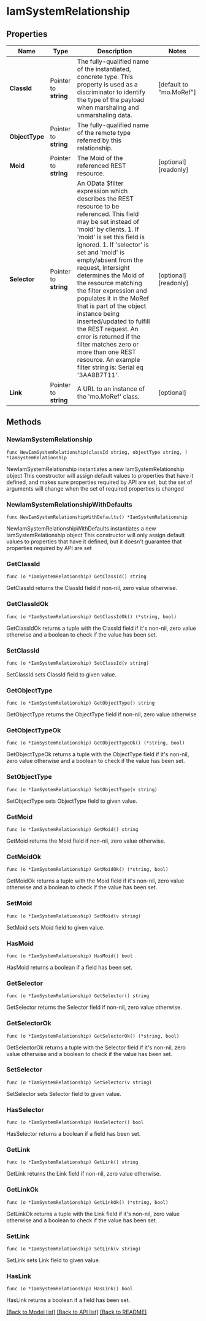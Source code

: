 # IamSystemRelationship

## Properties

Name | Type | Description | Notes
------------ | ------------- | ------------- | -------------
**ClassId** | Pointer to **string** | The fully-qualified name of the instantiated, concrete type. This property is used as a discriminator to identify the type of the payload when marshaling and unmarshaling data. | [default to "mo.MoRef"]
**ObjectType** | Pointer to **string** | The fully-qualified name of the remote type referred by this relationship. | 
**Moid** | Pointer to **string** | The Moid of the referenced REST resource. | [optional] [readonly] 
**Selector** | Pointer to **string** | An OData $filter expression which describes the REST resource to be referenced. This field may be set instead of &#39;moid&#39; by clients. 1. If &#39;moid&#39; is set this field is ignored. 1. If &#39;selector&#39; is set and &#39;moid&#39; is empty/absent from the request, Intersight determines the Moid of the resource matching the filter expression and populates it in the MoRef that is part of the object instance being inserted/updated to fulfill the REST request. An error is returned if the filter matches zero or more than one REST resource. An example filter string is: Serial eq &#39;3AA8B7T11&#39;. | [optional] [readonly] 
**Link** | Pointer to **string** | A URL to an instance of the &#39;mo.MoRef&#39; class. | [optional] 

## Methods

### NewIamSystemRelationship

`func NewIamSystemRelationship(classId string, objectType string, ) *IamSystemRelationship`

NewIamSystemRelationship instantiates a new IamSystemRelationship object
This constructor will assign default values to properties that have it defined,
and makes sure properties required by API are set, but the set of arguments
will change when the set of required properties is changed

### NewIamSystemRelationshipWithDefaults

`func NewIamSystemRelationshipWithDefaults() *IamSystemRelationship`

NewIamSystemRelationshipWithDefaults instantiates a new IamSystemRelationship object
This constructor will only assign default values to properties that have it defined,
but it doesn't guarantee that properties required by API are set

### GetClassId

`func (o *IamSystemRelationship) GetClassId() string`

GetClassId returns the ClassId field if non-nil, zero value otherwise.

### GetClassIdOk

`func (o *IamSystemRelationship) GetClassIdOk() (*string, bool)`

GetClassIdOk returns a tuple with the ClassId field if it's non-nil, zero value otherwise
and a boolean to check if the value has been set.

### SetClassId

`func (o *IamSystemRelationship) SetClassId(v string)`

SetClassId sets ClassId field to given value.


### GetObjectType

`func (o *IamSystemRelationship) GetObjectType() string`

GetObjectType returns the ObjectType field if non-nil, zero value otherwise.

### GetObjectTypeOk

`func (o *IamSystemRelationship) GetObjectTypeOk() (*string, bool)`

GetObjectTypeOk returns a tuple with the ObjectType field if it's non-nil, zero value otherwise
and a boolean to check if the value has been set.

### SetObjectType

`func (o *IamSystemRelationship) SetObjectType(v string)`

SetObjectType sets ObjectType field to given value.


### GetMoid

`func (o *IamSystemRelationship) GetMoid() string`

GetMoid returns the Moid field if non-nil, zero value otherwise.

### GetMoidOk

`func (o *IamSystemRelationship) GetMoidOk() (*string, bool)`

GetMoidOk returns a tuple with the Moid field if it's non-nil, zero value otherwise
and a boolean to check if the value has been set.

### SetMoid

`func (o *IamSystemRelationship) SetMoid(v string)`

SetMoid sets Moid field to given value.

### HasMoid

`func (o *IamSystemRelationship) HasMoid() bool`

HasMoid returns a boolean if a field has been set.

### GetSelector

`func (o *IamSystemRelationship) GetSelector() string`

GetSelector returns the Selector field if non-nil, zero value otherwise.

### GetSelectorOk

`func (o *IamSystemRelationship) GetSelectorOk() (*string, bool)`

GetSelectorOk returns a tuple with the Selector field if it's non-nil, zero value otherwise
and a boolean to check if the value has been set.

### SetSelector

`func (o *IamSystemRelationship) SetSelector(v string)`

SetSelector sets Selector field to given value.

### HasSelector

`func (o *IamSystemRelationship) HasSelector() bool`

HasSelector returns a boolean if a field has been set.

### GetLink

`func (o *IamSystemRelationship) GetLink() string`

GetLink returns the Link field if non-nil, zero value otherwise.

### GetLinkOk

`func (o *IamSystemRelationship) GetLinkOk() (*string, bool)`

GetLinkOk returns a tuple with the Link field if it's non-nil, zero value otherwise
and a boolean to check if the value has been set.

### SetLink

`func (o *IamSystemRelationship) SetLink(v string)`

SetLink sets Link field to given value.

### HasLink

`func (o *IamSystemRelationship) HasLink() bool`

HasLink returns a boolean if a field has been set.


[[Back to Model list]](../README.md#documentation-for-models) [[Back to API list]](../README.md#documentation-for-api-endpoints) [[Back to README]](../README.md)


